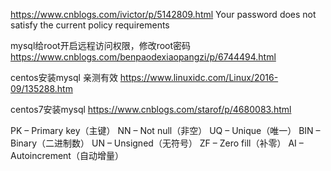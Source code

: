https://www.cnblogs.com/ivictor/p/5142809.html
Your password does not satisfy the current policy requirements


mysql给root开启远程访问权限，修改root密码
https://www.cnblogs.com/benpaodexiaopangzi/p/6744494.html

centos安装mysql 亲测有效
https://www.linuxidc.com/Linux/2016-09/135288.htm



centos7安装mysql
https://www.cnblogs.com/starof/p/4680083.html



PK – Primary key（主键）
NN – Not null（非空）
UQ – Unique（唯一）
BIN – Binary（二进制数）
UN – Unsigned（无符号）
ZF – Zero fill（补零）
AI – Autoincrement（自动增量）